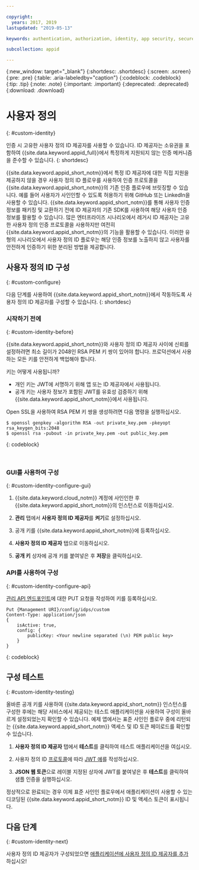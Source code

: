 ```yaml
---

copyright:
  years: 2017, 2019
lastupdated: "2019-05-13"

keywords: authentication, authorization, identity, app security, secure, custom, proprietary, private key, public key, jwt

subcollection: appid

---
```


{:new_window: target="_blank"}
{:shortdesc: .shortdesc}
{:screen: .screen}
{:pre: .pre}
{:table: .aria-labeledby="caption"}
{:codeblock: .codeblock}
{:tip: .tip}
{:note: .note}
{:important: .important}
{:deprecated: .deprecated}
{:download: .download}

# 사용자 정의
{: #custom-identity}

인증 시 고유한 사용자 정의 ID 제공자를 사용할 수 있습니다. ID 제공자는 소유권을 포함하여 {{site.data.keyword.appid_full}}에서 특정하게 지원되지 않는 인증 메커니즘을 준수할 수 있습니다.
{: shortdesc}

{{site.data.keyword.appid_short_notm}}에서 특정 ID 제공자에 대한 직접 지원을 제공하지 않을 경우 사용자 정의 ID 플로우를 사용하여 인증 프로토콜을 {{site.data.keyword.appid_short_notm}}의 기존 인증 플로우에 브릿징할 수 있습니다. 예를 들어 사용자가 사인인할 수 있도록 허용하기 위해 GitHub 또는 LinkedIn을 사용할 수 있습니다. {{site.data.keyword.appid_short_notm}}를 통해 사용자 인증 정보를 패키징 및 교환하기 전에 ID 제공자의 기존 SDK를 사용하여 해당 사용자 인증 정보를 활용할 수 있습니다. 많은 엔터프라이즈 시나리오에서 레거시 ID 제공자는 고유한 사용자 정의 인증 프로토콜을 사용하지만 여전히 {{site.data.keyword.appid_short_notm}}의 기능을 활용할 수 있습니다. 이러한 유형의 시나리오에서 사용자 정의 ID 플로우는 해당 인증 정보를 노출하지 않고 사용자를 안전하게 인증하기 위한 분리된 방법을 제공합니다.

## 사용자 정의 ID 구성
{: #custom-configure}

다음 단계를 사용하여 {{site.data.keyword.appid_short_notm}}에서 작동하도록 사용자 정의 ID 제공자를 구성할 수 있습니다.
{: shortdesc}

### 시작하기 전에
{: #custom-identity-before}

{{site.data.keyword.appid_short_notm}}와 사용자 정의 ID 제공자 사이에 신뢰를 설정하려면 최소 길이가 2048인 RSA PEM 키 쌍이 있어야 합니다. 프로덕션에서 사용하는 모든 키를 안전하게 백업해야 합니다.

키는 어떻게 사용됩니까?

- 개인 키는 JWT에 서명하기 위해 앱 또는 ID 제공자에서 사용됩니다.
- 공개 키는 사용자 정보가 포함된 JWT를 유효성 검증하기 위해 {{site.data.keyword.appid_short_notm}}에서 사용됩니다.

Open SSL을 사용하여 RSA PEM 키 쌍을 생성하려면 다음 명령을 실행하십시오.

```
$ openssl genpkey -algorithm RSA -out private_key.pem -pkeyopt rsa_keygen_bits:2048
$ openssl rsa -pubout -in private_key.pem -out public_key.pem
```
{: codeblock}

</br>

### GUI를 사용하여 구성
{: #custom-identity-configure-gui}

1. {{site.data.keyword.cloud_notm}} 계정에 사인인한 후 {{site.data.keyword.appid_short_notm}}의 인스턴스로 이동하십시오.

2. **관리** 탭에서 **사용자 정의 ID 제공자**를 **켜기**로 설정하십시오.

3. 공개 키를 {{site.data.keyword.appid_short_notm}}에 등록하십시오.
  1. **사용자 정의 ID 제공자** 탭으로 이동하십시오.
  2. **공개 키** 상자에 공개 키를 붙여넣은 후 **저장**을 클릭하십시오.



### API를 사용하여 구성
{: #custom-identity-configure-api}

[관리 API 엔드포인트](https://us-south.appid.cloud.ibm.com/swagger-ui/#/Management%20API%20-%20Identity%20Providers/mgmt.set_custom_idp)에 대한 PUT 요청을 작성하여 키를 등록하십시오.

```
Put {Management URI}/config/idps/custom
Content-Type: application/json
{
    isActive: true,
    config: {
        publicKey: <Your newline separated (\n) PEM public key>
    }
}
```
{: codeblock}

## 구성 테스트
{: #custom-identity-testing}

올바른 공개 키를 사용하여 {{site.data.keyword.appid_short_notm}} 인스턴스를 구성한 후에는 해당 서비스에서 제공되는 테스트 애플리케이션을 사용하여 구성이 올바르게 설정되었는지 확인할 수 있습니다. 예제 앱에서는 표준 사인인 플로우 중에 리턴되는 {{site.data.keyword.appid_short_notm}} 액세스 및 ID 토큰 페이로드를 확인할 수 있습니다.

1. **사용자 정의 ID 제공자** 탭에서 **테스트**를 클릭하여 테스트 애플리케이션을 여십시오.

2. 사용자 정의 ID [프로토콜](/docs/services/appid?topic=appid-custom-auth#generating-jwts)에 따라 [JWT 예](https://jwt.io/)를 작성하십시오. 

3. **JSON 웹 토큰**으로 레이블 지정된 상자에 JWT를 붙여넣은 후 **테스트**를 클릭하여 샘플 인증을 실행하십시오.

정상적으로 완료되는 경우 이제 표준 사인인 플로우에서 애플리케이션이 사용할 수 있는 디코딩된 {{site.data.keyword.appid_short_notm}} ID 및 액세스 토큰이 표시됩니다.

## 다음 단계
{: #custom-identity-next}

사용자 정의 ID 제공자가 구성되었으면 [애플리케이션에 사용자 정의 ID 제공자를 추가](/docs/services/appid?topic=appid-custom-auth#custom-auth)하십시오!
